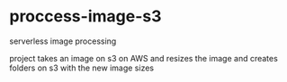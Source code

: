 # proccess-image-s3
serverless image processing

project takes an image on s3 on AWS and resizes the image and creates folders on s3 with the new image sizes
